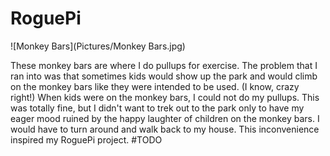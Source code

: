 # RoguePi

![Monkey Bars](Pictures/Monkey Bars.jpg)

These monkey bars are where I do pullups for exercise. The problem that I ran into was that sometimes kids would show up the park and would climb on the monkey bars like they were intended to be used. (I know, crazy right!) When kids were on the monkey bars, I could not do my pullups. This was totally fine, but I didn't want to trek out to the park only to have my eager mood ruined by the happy laughter of children on the monkey bars. I would have to turn around and walk back to my house. This inconvenience inspired my RoguePi project. #TODO